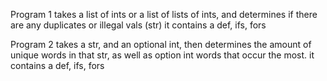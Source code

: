 Program 1 takes a list of ints or a list of lists of ints, and determines if there are any duplicates or illegal vals (str)
it contains a def, ifs, fors

Program 2 takes a str, and an optional int, then determines the amount of unique words in that str, as well as option int words that occur the most.
it contains a def, ifs, fors
